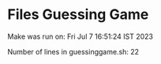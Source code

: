 # Files Guessing Game

Make was run on: Fri Jul  7 16:51:24 IST 2023

Number of lines in guessinggame.sh: 22
